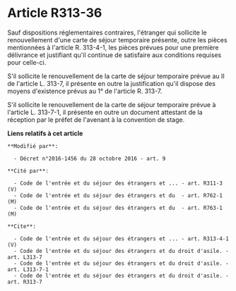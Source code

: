 # Article R313-36

Sauf dispositions réglementaires contraires, l'étranger qui sollicite le renouvellement d'une carte de séjour temporaire
présente, outre les pièces mentionnées à l'article R. 313-4-1, les pièces prévues pour une première délivrance et justifiant
qu'il continue de satisfaire aux conditions requises pour celle-ci. 

S'il sollicite le renouvellement de la carte de séjour temporaire prévue au II de l'article L. 313-7, il présente en outre la
justification qu'il dispose des moyens d'existence prévus au 1° de l'article R. 313-7. 

S'il sollicite le renouvellement de la carte de séjour temporaire prévue à l'article L. 313-7-1, il présente en outre un
document attestant de la réception par le préfet de l'avenant à la convention de stage.

**Liens relatifs à cet article**

	**Modifié par**:

	  - Décret n°2016-1456 du 28 octobre 2016 - art. 9

	**Cité par**:

	  - Code de l'entrée et du séjour des étrangers et ... - art. R311-3 (V)
	  - Code de l'entrée et du séjour des étrangers et du  - art. R762-1 (M)
	  - Code de l'entrée et du séjour des étrangers et du  - art. R763-1 (M)

	**Cite**:

	  - Code de l'entrée et du séjour des étrangers et ... - art. R313-4-1 (V)
	  - Code de l'entrée et du séjour des étrangers et du droit d'asile. - art. L313-7
	  - Code de l'entrée et du séjour des étrangers et du droit d'asile. - art. L313-7-1
	  - Code de l'entrée et du séjour des étrangers et du droit d'asile. - art. R313-7
